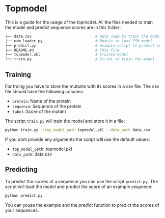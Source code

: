
# Topmodel

This is a guide for the usage of the topmodel. All the files needed to train the model and predict sequence scores are in this folder:

```bash
├── data.csv                             # Data used to train the model
├── esm_loader.py                        # Module to load ESM model  
├── predict.py                           # example script to predict sequence scores
├── README.md                            # This file
├── topmodel.pkl                         # Trained model
└── train.py                             # Script to train the model
```

## Training

For traing you have to store the mutants with its scores in a csv file. The csv file should have the following columns:

- `protein`: Name of the protein
- `sequence`: Sequence of the protein
- `label`: Score of the mutant

The script `train.py` will train the model and store it in a file:


```bash
python train.py --top_model_path topmodel.pkl --data_path data.csv
```

If you dont provide any arguments the script will use the default values:

- `top_model_path`: topmodel.pkl
- `data_path`: data.csv

## Predicting

To predict the scores of a sequence you can use the script `predict.py`. The script will load the model and predict the score of an example sequence:

```bash
python predict.py
```

You can youse the example and the _predict_ function to predict the scores of your sequences.



